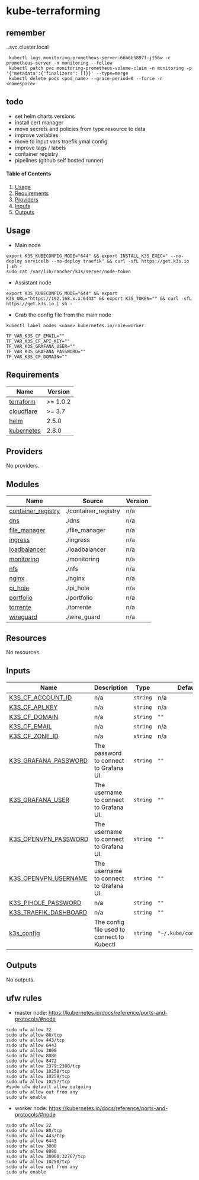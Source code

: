 # kube-terraforming

## remember
<serviceName>.<namespaceName>.svc.cluster.local
```
 kubectl logs monitoring-prometheus-server-66b6b5897f-jt56w -c prometheus-server -n monitoring --follow
 kubectl patch pvc monitoring-prometheus-volume-claim -n monitoring -p '{"metadata":{"finalizers": []}}' --type=merge
 kubectl delete pods <pod_name> --grace-period=0 --force -n <namespace>
```

## todo

- set helm charts versions 
- install cert manager
- move secrets and policies from type resource to data
- improve variables
- move to input vars traefik.ymal config
- improve tags / labels
- container registry
- pipelines (github self hosted runner)

#### Table of Contents

1. [Usage](#usage)
2. [Requirements](#requirements)
3. [Providers](#Providers)
4. [Inputs](#inputs)
5. [Outputs](#outputs)

## Usage

- Main node

```shell
export K3S_KUBECONFIG_MODE="644" && export INSTALL_K3S_EXEC=" --no-deploy servicelb --no-deploy traefik" && curl -sfL https://get.k3s.io | sh -
sudo cat /var/lib/rancher/k3s/server/node-token
```

- Assistant node

```shell
export K3S_KUBECONFIG_MODE="644" && export K3S_URL="https://192.168.x.x:6443" && export K3S_TOKEN="" && curl -sfL https://get.k3s.io | sh -
```

- Grab the config file from the main node

```shell
kubectl label nodes <name> kubernetes.io/role=worker
```

```dotenv
TF_VAR_K3S_CF_EMAIL=""
TF_VAR_K3S_CF_API_KEY=""
TF_VAR_K3S_GRAFANA_USER=""
TF_VAR_K3S_GRAFANA_PASSWORD=""
TF_VAR_K3S_CF_DOMAIN=""
```

<!-- BEGIN_TF_DOCS -->
 ## Requirements

| Name | Version |
|------|---------|
| <a name="requirement_terraform"></a> [terraform](#requirement\_terraform) | >= 1.0.2 |
| <a name="requirement_cloudflare"></a> [cloudflare](#requirement\_cloudflare) | >= 3.7 |
| <a name="requirement_helm"></a> [helm](#requirement\_helm) | 2.5.0 |
| <a name="requirement_kubernetes"></a> [kubernetes](#requirement\_kubernetes) | 2.8.0 |

## Providers

No providers.

## Modules

| Name | Source | Version |
|------|--------|---------|
| <a name="module_container_registry"></a> [container\_registry](#module\_container\_registry) | ./container_registry | n/a |
| <a name="module_dns"></a> [dns](#module\_dns) | ./dns | n/a |
| <a name="module_file_manager"></a> [file\_manager](#module\_file\_manager) | ./file_manager | n/a |
| <a name="module_ingress"></a> [ingress](#module\_ingress) | ./ingress | n/a |
| <a name="module_loadbalancer"></a> [loadbalancer](#module\_loadbalancer) | ./loadbalancer | n/a |
| <a name="module_monitoring"></a> [monitoring](#module\_monitoring) | ./monitoring | n/a |
| <a name="module_nfs"></a> [nfs](#module\_nfs) | ./nfs | n/a |
| <a name="module_nginx"></a> [nginx](#module\_nginx) | ./nginx | n/a |
| <a name="module_pi_hole"></a> [pi\_hole](#module\_pi\_hole) | ./pi_hole | n/a |
| <a name="module_portfolio"></a> [portfolio](#module\_portfolio) | ./portfolio | n/a |
| <a name="module_torrente"></a> [torrente](#module\_torrente) | ./torrente | n/a |
| <a name="module_wireguard"></a> [wireguard](#module\_wireguard) | ./wire_guard | n/a |

## Resources

No resources.

## Inputs

| Name | Description | Type | Default | Required |
|------|-------------|------|---------|:--------:|
| <a name="input_K3S_CF_ACCOUNT_ID"></a> [K3S\_CF\_ACCOUNT\_ID](#input\_K3S\_CF\_ACCOUNT\_ID) | n/a | `string` | n/a | yes |
| <a name="input_K3S_CF_API_KEY"></a> [K3S\_CF\_API\_KEY](#input\_K3S\_CF\_API\_KEY) | n/a | `string` | n/a | yes |
| <a name="input_K3S_CF_DOMAIN"></a> [K3S\_CF\_DOMAIN](#input\_K3S\_CF\_DOMAIN) | n/a | `string` | `""` | no |
| <a name="input_K3S_CF_EMAIL"></a> [K3S\_CF\_EMAIL](#input\_K3S\_CF\_EMAIL) | n/a | `string` | n/a | yes |
| <a name="input_K3S_CF_ZONE_ID"></a> [K3S\_CF\_ZONE\_ID](#input\_K3S\_CF\_ZONE\_ID) | n/a | `string` | n/a | yes |
| <a name="input_K3S_GRAFANA_PASSWORD"></a> [K3S\_GRAFANA\_PASSWORD](#input\_K3S\_GRAFANA\_PASSWORD) | The password to connect to Grafana UI. | `string` | `""` | no |
| <a name="input_K3S_GRAFANA_USER"></a> [K3S\_GRAFANA\_USER](#input\_K3S\_GRAFANA\_USER) | The username to connect to Grafana UI. | `string` | `""` | no |
| <a name="input_K3S_OPENVPN_PASSWORD"></a> [K3S\_OPENVPN\_PASSWORD](#input\_K3S\_OPENVPN\_PASSWORD) | The username to connect to Grafana UI. | `string` | `""` | no |
| <a name="input_K3S_OPENVPN_USERNAME"></a> [K3S\_OPENVPN\_USERNAME](#input\_K3S\_OPENVPN\_USERNAME) | The username to connect to Grafana UI. | `string` | `""` | no |
| <a name="input_K3S_PIHOLE_PASSWORD"></a> [K3S\_PIHOLE\_PASSWORD](#input\_K3S\_PIHOLE\_PASSWORD) | n/a | `string` | `""` | no |
| <a name="input_K3S_TRAEFIK_DASHBOARD"></a> [K3S\_TRAEFIK\_DASHBOARD](#input\_K3S\_TRAEFIK\_DASHBOARD) | n/a | `string` | `""` | no |
| <a name="input_k3s_config"></a> [k3s\_config](#input\_k3s\_config) | The config file used to connect to Kubectl | `string` | `"~/.kube/config_k3s"` | no |

## Outputs

No outputs.
<!-- END_TF_DOCS -->

## ufw rules

- master node: https://kubernetes.io/docs/reference/ports-and-protocols/#node

```shell
sudo ufw allow 22   
sudo ufw allow 80/tcp                                    
sudo ufw allow 443/tcp                    
sudo ufw allow 6443                       
sudo ufw allow 3000                       
sudo ufw allow 8080    
sudo ufw allow 8472    
sudo ufw allow 2379:2380/tcp
sudo ufw allow 10250/tcp                  
sudo ufw allow 10259/tcp                  
sudo ufw allow 10257/tcp    
#sudo ufw default allow outgoing
sudo ufw allow out from any
sudo ufw enable              
```
- worker node:  https://kubernetes.io/docs/reference/ports-and-protocols/#node

```shell
sudo ufw allow 22                   
sudo ufw allow 80/tcp                    
sudo ufw allow 443/tcp                    
sudo ufw allow 6443                       
sudo ufw allow 3000                       
sudo ufw allow 8080    
sudo ufw allow 30000:32767/tcp
sudo ufw allow 10250/tcp      
sudo ufw allow out from any            
sudo ufw enable              
            
```


